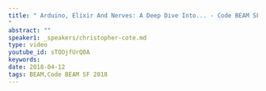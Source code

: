 ```yaml
---
title: " Arduino, Elixir And Nerves: A Deep Dive Into... - Code BEAM SF 2018
"
abstract: ""
speaker1: _speakers/christopher-cote.md
type: video
youtube_id: sTOOjfUrQ0A
keywords: 
date: 2018-04-12
tags: BEAM,Code BEAM SF 2018
---
```


